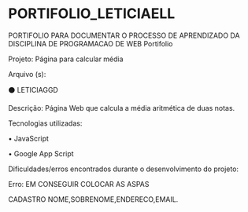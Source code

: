 # PORTIFOLIO_LETICIAELL
PORTIFOLIO PARA DOCUMENTAR O PROCESSO DE APRENDIZADO DA DISCIPLINA DE PROGRAMACAO DE WEB
Portifolio

Projeto: Página para calcular média

Arquivo (s):

⚫ LETICIAGGD

Descrição: Página Web que calcula a média aritmética de duas notas.

Tecnologias utilizadas:

• JavaScript

• Google App Script

Dificuldades/erros encontrados durante o desenvolvimento do projeto:

Erro: EM CONSEGUIR COLOCAR AS ASPAS

CADASTRO NOME,SOBRENOME,ENDERECO,EMAIL.
